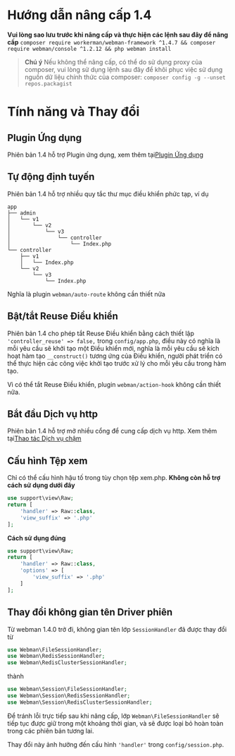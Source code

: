 # Hướng dẫn nâng cấp 1.4

**Vui lòng sao lưu trước khi nâng cấp và thực hiện các lệnh sau đây để nâng cấp**
`composer require workerman/webman-framework ^1.4.7 && composer require webman/console ^1.2.12 && php webman install`

> **Chú ý**
> Nếu không thể nâng cấp, có thể do sử dụng proxy của composer, vui lòng sử dụng lệnh sau đây để khôi phục việc sử dụng nguồn dữ liệu chính thức của composer: `composer config -g --unset repos.packagist`

# Tính năng và Thay đổi

## Plugin Ứng dụng
Phiên bản 1.4 hỗ trợ Plugin ứng dụng, xem thêm tại[Plugin Ứng dụng](../plugin/app.md)

## Tự động định tuyến
Phiên bản 1.4 hỗ trợ nhiều quy tắc thư mục điều khiển phức tạp, ví dụ
```
app
├── admin
│   └── v1
│       └── v2
│           └── v3
│               └── controller
│                   └── Index.php
└── controller
    ├── v1
    │   └── Index.php
    └── v2
        └── v3
            └── Index.php
```
Nghĩa là plugin `webman/auto-route` không cần thiết nữa


## Bật/tắt Reuse Điều khiển
Phiên bản 1.4 cho phép tắt Reuse Điều khiển bằng cách thiết lập `'controller_reuse' => false,` trong `config/app.php`, điều này có nghĩa là mỗi yêu cầu sẽ khởi tạo một Điều khiển mới, nghĩa là mỗi yêu cầu sẽ kích hoạt hàm tạo `__construct()` tương ứng của Điều khiển, người phát triển có thể thực hiện các công việc khởi tạo trước xử lý cho mỗi yêu cầu trong hàm tạo.

Vì có thể tắt Reuse Điều khiển, plugin `webman/action-hook` không cần thiết nữa.

## Bắt đầu Dịch vụ http
Phiên bản 1.4 hỗ trợ mở nhiều cổng để cung cấp dịch vụ http.
Xem thêm tại[Thao tác Dịch vụ chậm](../others/task.md)

## Cấu hình Tệp xem
Chỉ có thể cấu hình hậu tố trong tùy chọn tệp xem.php.
**Không còn hỗ trợ cách sử dụng dưới đây**
```php
use support\view\Raw;
return [
    'handler' => Raw::class,
    'view_suffix' => '.php'
];
```
**Cách sử dụng đúng**
```php
use support\view\Raw;
return [
    'handler' => Raw::class,
    'options' => [
        'view_suffix' => '.php'
    ]
];
```

## Thay đổi không gian tên Driver phiên
Từ webman 1.4.0 trở đi, không gian tên lớp `SessionHandler` đã được thay đổi từ
```php
use Webman\FileSessionHandler;  
use Webman\RedisSessionHandler;  
use Webman\RedisClusterSessionHandler;  
```
thành  
```php
use Webman\Session\FileSessionHandler;  
use Webman\Session\RedisSessionHandler;  
use Webman\Session\RedisClusterSessionHandler;
```

Để tránh lỗi trực tiếp sau khi nâng cấp, lớp `Webman\FileSessionHandler` sẽ tiếp tục được giữ trong một khoảng thời gian, và sẽ được loại bỏ hoàn toàn trong các phiên bản tương lai.

Thay đổi này ảnh hưởng đến cấu hình `'handler'` trong `config/session.php`.
